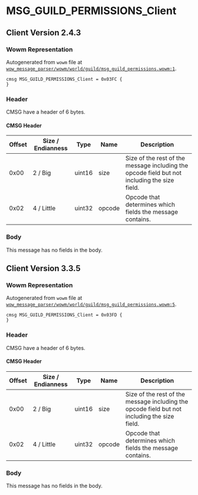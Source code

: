 # MSG_GUILD_PERMISSIONS_Client

## Client Version 2.4.3

### Wowm Representation

Autogenerated from `wowm` file at [`wow_message_parser/wowm/world/guild/msg_guild_permissions.wowm:1`](https://github.com/gtker/wow_messages/tree/main/wow_message_parser/wowm/world/guild/msg_guild_permissions.wowm#L1).
```rust,ignore
cmsg MSG_GUILD_PERMISSIONS_Client = 0x03FC {
}
```
### Header

CMSG have a header of 6 bytes.

#### CMSG Header

| Offset | Size / Endianness | Type   | Name   | Description |
| ------ | ----------------- | ------ | ------ | ----------- |
| 0x00   | 2 / Big           | uint16 | size   | Size of the rest of the message including the opcode field but not including the size field.|
| 0x02   | 4 / Little        | uint32 | opcode | Opcode that determines which fields the message contains.|

### Body

This message has no fields in the body.

## Client Version 3.3.5

### Wowm Representation

Autogenerated from `wowm` file at [`wow_message_parser/wowm/world/guild/msg_guild_permissions.wowm:5`](https://github.com/gtker/wow_messages/tree/main/wow_message_parser/wowm/world/guild/msg_guild_permissions.wowm#L5).
```rust,ignore
cmsg MSG_GUILD_PERMISSIONS_Client = 0x03FD {
}
```
### Header

CMSG have a header of 6 bytes.

#### CMSG Header

| Offset | Size / Endianness | Type   | Name   | Description |
| ------ | ----------------- | ------ | ------ | ----------- |
| 0x00   | 2 / Big           | uint16 | size   | Size of the rest of the message including the opcode field but not including the size field.|
| 0x02   | 4 / Little        | uint32 | opcode | Opcode that determines which fields the message contains.|

### Body

This message has no fields in the body.

